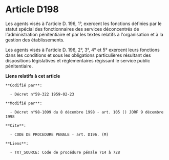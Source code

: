 # Article D198

Les agents visés à l'article D. 196, 1°, exercent les fonctions définies par le statut spécial des fonctionnaires des
services déconcentrés de l'administration pénitentiaire et par les textes relatifs à l'organisation et à la gestion des
établissements.

Les agents visés à l'article D. 196, 2°, 3°, 4° et 5° exercent leurs fonctions dans les conditions et sous les obligations
particulières résultant des dispositions législatives et réglementaires régissant le service public pénitentiaire.

**Liens relatifs à cet article**

	**Codifié par**:

	  - Décret n°59-322 1959-02-23

	**Modifié par**:

	  - Décret n°98-1099 du 8 décembre 1998 - art. 105 () JORF 9 décembre 1998

	**Cite**:

	  - CODE DE PROCEDURE PENALE - art. D196. (M)

	**Liens**:

	  - TXT_SOURCE: Code de procédure pénale 714 à 728
